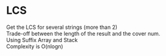 # LCS
Get the LCS for several strings (more than 2)<br/>
Trade-off between the length of the result and the cover num.<br/>
Using Suffix Array and Stack<br/>
Complexity is O(nlogn)<br/>
